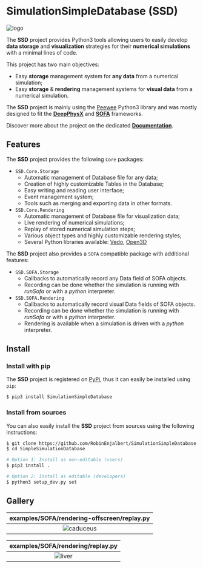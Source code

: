 # SimulationSimpleDatabase (SSD)

![logo](docs/src/_static/images/logo.svg)

The **SSD** project provides Python3 tools allowing users to easily develop **data storage** and **visualization** 
strategies for their **numerical simulations** with a minimal lines of code.

This project has two main objectives:
* Easy **storage** management system for **any data** from a numerical simulation;
* Easy **storage** & **rendering** management systems for **visual data** from a numerical simulation.

The **SSD** project is mainly using the [Peewee](http://docs.peewee-orm.com/en/latest/) Python3 library and was mostly 
designed to fit the [**DeepPhysX**](https://github.com/mimesis-inria/DeepPhysX) and 
[**SOFA**](https://www.sofa-framework.org/) frameworks.

Discover more about the project on the dedicated 
[**Documentation**](https://simulationsimpledatabase.readthedocs.io/en/latest/).

## Features

The **SSD** project provides the following `Core` packages:
* `SSD.Core.Storage`
  * Automatic management of Database file for any data;
  * Creation of highly customizable Tables in the Database;
  * Easy writing and reading user interface; 
  * Event management system;
  * Tools such as merging and exporting data in other formats.
* `SSD.Core.Rendering`
  * Automatic management of Database file for visualization data;
  * Live rendering of numerical simulations;
  * Replay of stored numerical simulation steps;
  * Various object types and highly customizable rendering styles;
  * Several Python libraries available: [Vedo](https://vedo.embl.es/), [Open3D](http://www.open3d.org/)

The **SSD** project also provides a `SOFA` compatible package with additional features:
* `SSD.SOFA.Storage`
  * Callbacks to automatically record any Data field of SOFA objects.
  * Recording can be done whether the simulation is running with *runSofa* or with a *python* interpreter.
* `SSD.SOFA.Rendering`
  * Callbacks to automatically record visual Data fields of SOFA objects.
  * Recording can be done whether the simulation is running with *runSofa* or with a *python* interpreter.
  * Rendering is available when a simulation is driven with a *python* interpreter.


## Install

### Install with pip

The **SSD** project is registered on [PyPi]('https://pypi.org/project/SimulationSimpleDatabase/), thus it can easily 
be installed using `pip`:

``` bash
$ pip3 install SimulationSimpleDatabase
```

### Install from sources

You can also easily install the **SSD** project from sources using the following instructions:

``` bash
$ git clone https://github.com/RobinEnjalbert/SimulationSimpleDatabase.git
$ cd SimpleSimulationDatabase

# Option 1: Install as non-editable (users)
$ pip3 install .

# Option 2: Install as editable (developers)
$ python3 setup_dev.py set
```


## Gallery

|      **examples/SOFA/rendering-offscreen/replay.py**      |
|:---------------------------------------------------------:|
| ![caduceus](docs/src/_static/images/gallery_caduceus.png) |

|        **examples/SOFA/rendering/replay.py**        |
|:---------------------------------------------------:|
| ![liver](docs/src/_static/images/gallery_liver.png) |
